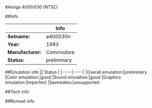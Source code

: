 #Amiga 4000/030 (NTSC)

##Info

||Info|
|-----|-----|
|**Setname:**|a400030n
|**Year:**|1993
|**Manufacturer:**|Commodore
|**Status:**|preliminary

##Emulation info
|| Status |
|-----|-----|
|Overall emulation:|preliminary
|Color emulation:|good
|Sound emulation:|good
|Graphics emulation:|imperfect
|Savestates:|unsupported

##Tech info

##Romset info

<!--- START OF EDITED COMMENT DO NOT TOUCH TEXT ABOVE-->
